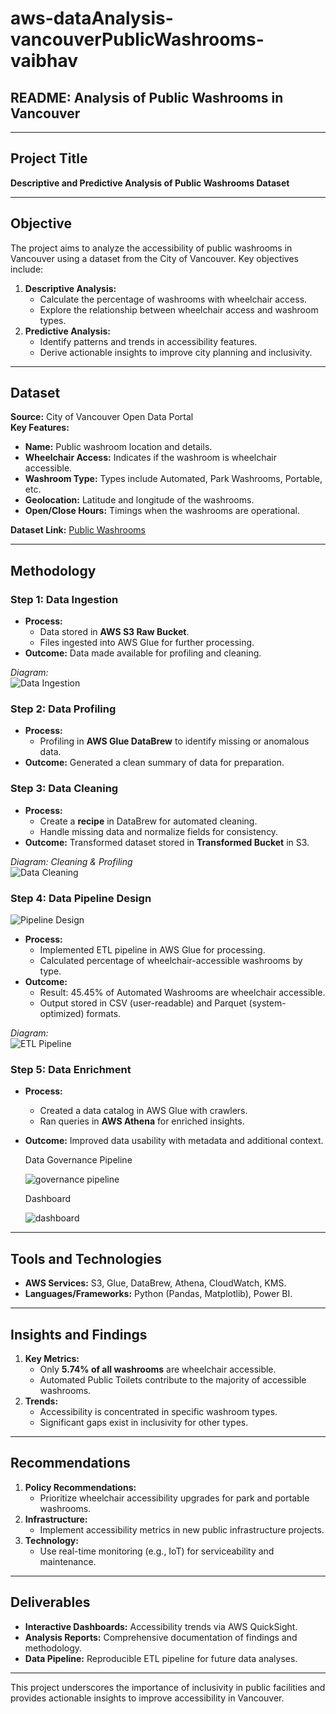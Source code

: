# aws-dataAnalysis-vancouverPublicWashrooms-vaibhav

## **README: Analysis of Public Washrooms in Vancouver**

---

## **Project Title**  
**Descriptive and Predictive Analysis of Public Washrooms Dataset**

---

## **Objective**  
The project aims to analyze the accessibility of public washrooms in Vancouver using a dataset from the City of Vancouver. Key objectives include:  
1. **Descriptive Analysis:**  
   - Calculate the percentage of washrooms with wheelchair access.
   - Explore the relationship between wheelchair access and washroom types.  
2. **Predictive Analysis:**  
   - Identify patterns and trends in accessibility features.  
   - Derive actionable insights to improve city planning and inclusivity.  

---

## **Dataset**  
**Source:** City of Vancouver Open Data Portal  
**Key Features:**  
- **Name:** Public washroom location and details.  
- **Wheelchair Access:** Indicates if the washroom is wheelchair accessible.  
- **Washroom Type:** Types include Automated, Park Washrooms, Portable, etc.  
- **Geolocation:** Latitude and longitude of the washrooms.  
- **Open/Close Hours:** Timings when the washrooms are operational.  

**Dataset Link:** [Public Washrooms](https://opendata.vancouver.ca/explore/dataset/public-washrooms/information/)  

---

## **Methodology**  

### **Step 1: Data Ingestion**  
- **Process:**  
  - Data stored in **AWS S3 Raw Bucket**.  
  - Files ingested into AWS Glue for further processing.  
- **Outcome:** Data made available for profiling and cleaning.  

*Diagram:*  
![Data Ingestion](Project-images/Ingestion.png)  

### **Step 2: Data Profiling**  
- **Process:**  
  - Profiling in **AWS Glue DataBrew** to identify missing or anomalous data.  
- **Outcome:** Generated a clean summary of data for preparation.  

### **Step 3: Data Cleaning**  
- **Process:**  
  - Create a **recipe** in DataBrew for automated cleaning.  
  - Handle missing data and normalize fields for consistency.  
- **Outcome:** Transformed dataset stored in **Transformed Bucket** in S3.  

*Diagram: Cleaning & Profiling*  
![Data Cleaning](Project-images/Cleaning-Profiling.png)  

### **Step 4: Data Pipeline Design**  

![Pipeline Design](Project-images/PipelineDesign.png)  

- **Process:**  
  - Implemented ETL pipeline in AWS Glue for processing.  
  - Calculated percentage of wheelchair-accessible washrooms by type.  
- **Outcome:**  
  - Result: 45.45% of Automated Washrooms are wheelchair accessible.  
  - Output stored in CSV (user-readable) and Parquet (system-optimized) formats.  

*Diagram:*  
![ETL Pipeline](Project-images/DataPipeline.png)  

### **Step 5: Data Enrichment**  
- **Process:**  
  - Created a data catalog in AWS Glue with crawlers.  
  - Ran queries in **AWS Athena** for enriched insights.  
- **Outcome:** Improved data usability with metadata and additional context.

  Data Governance Pipeline
  
  ![governance pipeline](Project-images/GovernancePipeline.png)

  Dashboard
  
  ![dashboard](Project-images/Dashboard.png)

---

## **Tools and Technologies**  
- **AWS Services:** S3, Glue, DataBrew, Athena, CloudWatch, KMS.  
- **Languages/Frameworks:** Python (Pandas, Matplotlib), Power BI.  

---

## **Insights and Findings**  
1. **Key Metrics:**  
   - Only **5.74% of all washrooms** are wheelchair accessible.  
   - Automated Public Toilets contribute to the majority of accessible washrooms.  
2. **Trends:**  
   - Accessibility is concentrated in specific washroom types.  
   - Significant gaps exist in inclusivity for other types.  

---

## **Recommendations**  
1. **Policy Recommendations:**  
   - Prioritize wheelchair accessibility upgrades for park and portable washrooms.  
2. **Infrastructure:**  
   - Implement accessibility metrics in new public infrastructure projects.  
3. **Technology:**  
   - Use real-time monitoring (e.g., IoT) for serviceability and maintenance.  

---

## **Deliverables**  
- **Interactive Dashboards:** Accessibility trends via AWS QuickSight.  
- **Analysis Reports:** Comprehensive documentation of findings and methodology.  
- **Data Pipeline:** Reproducible ETL pipeline for future data analyses.  

---

This project underscores the importance of inclusivity in public facilities and provides actionable insights to improve accessibility in Vancouver.
